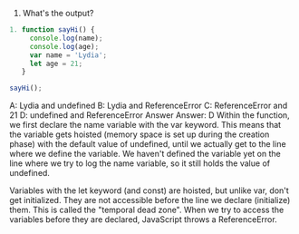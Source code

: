 1. What's the output?

  ```javascript
  1. function sayHi() {
       console.log(name);
       console.log(age);
       var name = 'Lydia';
       let age = 21;
     }
  
  sayHi();
  ```

  A: Lydia and undefined
  B: Lydia and ReferenceError
  C: ReferenceError and 21
  D: undefined and ReferenceError
  Answer
  Answer: D
  Within the function, we first declare the name variable with the var keyword. This means that the variable gets hoisted (memory space is set up during the creation phase) with the default value of undefined, until we actually get to the line where we define the variable. We haven't defined the variable yet on the line where we try to log the name variable, so it still holds the value of undefined.

Variables with the let keyword (and const) are hoisted, but unlike var, don't get initialized. They are not accessible before the line we declare (initialize) them. This is called the "temporal dead zone". When we try to access the variables before they are declared, JavaScript throws a ReferenceError.

